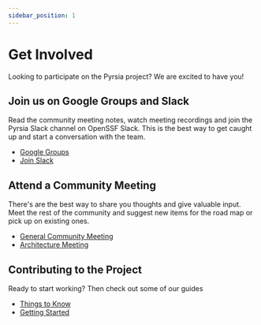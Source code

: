 ```yaml
---
sidebar_position: 1
---
```


# Get Involved

Looking to participate on the Pyrsia project? We are excited to have you!

## Join us on Google Groups and Slack

Read the community meeting notes, watch meeting recordings and join the Pyrsia Slack channel on OpenSSF Slack. This is
the best way to get caught up and start a conversation with the team.

- [Google Groups](https://groups.google.com/g/pyrsia)
- [Join Slack](https://openssf.slack.com/archives/C02RC7Y5EUV)

## Attend a Community Meeting

There's are the best way to share you thoughts and give valuable input. Meet the rest of the community and suggest new
items for the road map or pick up on existing ones.

- [General Community Meeting](https://www.google.com/calendar/event?eid=NnQ2YmVzMjY2cmNtNmprMW1hOWxnZXAxcWNfMjAyMjA1MDRUMTcwMDAwWiBweXJzaWFvcGVuc291cmNlQG0)
- [Architecture Meeting](https://www.google.com/calendar/event?eid=MjBmdDFwMzZ0YjFibWpmc3M4M21pNzR0MWlfMjAyMjA1MTBUMTcwMDAwWiBweXJzaWFvcGVuc291cmNlQG0)

## Contributing to the Project

Ready to start working? Then check out some of our guides

<!-- markdown-link-check-disable -->

- [Things to Know](things-to-know/)
- [Getting Started](local_dev_setup/)

<!-- markdown-link-check-enable -->

